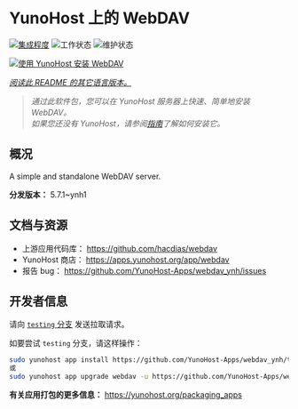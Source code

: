 <!--
注意：此 README 由 <https://github.com/YunoHost/apps/tree/master/tools/readme_generator> 自动生成
请勿手动编辑。
-->

# YunoHost 上的 WebDAV

[![集成程度](https://apps.yunohost.org/badge/integration/webdav)](https://ci-apps.yunohost.org/ci/apps/webdav/)
![工作状态](https://apps.yunohost.org/badge/state/webdav)
![维护状态](https://apps.yunohost.org/badge/maintained/webdav)

[![使用 YunoHost 安装 WebDAV](https://install-app.yunohost.org/install-with-yunohost.svg)](https://install-app.yunohost.org/?app=webdav)

*[阅读此 README 的其它语言版本。](./ALL_README.md)*

> *通过此软件包，您可以在 YunoHost 服务器上快速、简单地安装 WebDAV。*  
> *如果您还没有 YunoHost，请参阅[指南](https://yunohost.org/install)了解如何安装它。*

## 概况

A simple and standalone WebDAV server. 

**分发版本：** 5.7.1~ynh1
## 文档与资源

- 上游应用代码库： <https://github.com/hacdias/webdav>
- YunoHost 商店： <https://apps.yunohost.org/app/webdav>
- 报告 bug： <https://github.com/YunoHost-Apps/webdav_ynh/issues>

## 开发者信息

请向 [`testing` 分支](https://github.com/YunoHost-Apps/webdav_ynh/tree/testing) 发送拉取请求。

如要尝试 `testing` 分支，请这样操作：

```bash
sudo yunohost app install https://github.com/YunoHost-Apps/webdav_ynh/tree/testing --debug
或
sudo yunohost app upgrade webdav -u https://github.com/YunoHost-Apps/webdav_ynh/tree/testing --debug
```

**有关应用打包的更多信息：** <https://yunohost.org/packaging_apps>
